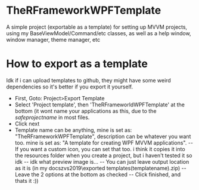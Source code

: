 # TheRFrameworkWPFTemplate
A simple project (exportable as a template) for setting up MVVM projects, using my BaseViewModel/Command/etc classes, as well as a help window, window manager, theme manager, etc

# How to export as a template
Idk if i can upload templates to github, they might have some weird dependencies so it's better if you export it yourself.

- First, Goto: Project>Export Template
- Select 'Project template', then 'TheRFrameworldWPFTemplate' at the bottom (it wont name your applications as this, due to the $safeprojectname$ in most files.
- Click next
- Template name can be anything, mine is set as: "TheRFrameworkWPFTemplate", description can be whatever you want too. mine is set as: "A template for creating WPF MVVM applications".
-- If you want a custom icon, you can set that too. i think it copies it into the resources folder when you create a project, but i haven't tested it so idk
-- idk what preview image is...
-- You can just leave output location as it is (in my docszvs2019\exported templates\(templatename).zip)
-- Leave the 2 options at the bottom as checked
-- Click finished, and thats it :))
